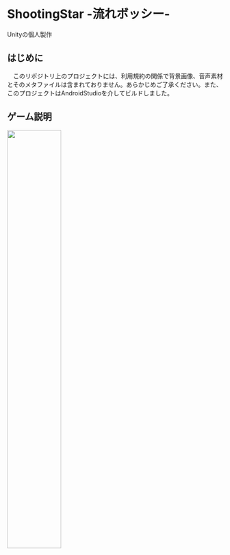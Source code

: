 # ShootingStar -流れボッシー-
Unityの個人製作

## はじめに
　このリポジトリ上のプロジェクトには、利用規約の関係で背景画像、音声素材とそのメタファイルは含まれておりません。あらかじめご了承ください。また、このプロジェクトはAndroidStudioを介してビルドしました。

## ゲーム説明
<img src="{https://github.com/SamuraiOH/ShootingStar/assets/92005492/96e5cc6f-0ab5-495b-94a9-793edc0ba650}" width="50%" />

